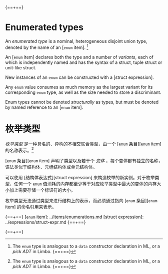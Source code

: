 {==+==}
# Enumerated types

An *enumerated type* is a nominal, heterogeneous disjoint union type, denoted
by the name of an [`enum` item]. [^enumtype]

An [`enum` item] declares both the type and a number of *variants*, each of
which is independently named and has the syntax of a struct, tuple struct or
unit-like struct.

New instances of an `enum` can be constructed with a [struct expression].

Any `enum` value consumes as much memory as the largest variant for its
corresponding `enum` type, as well as the size needed to store a discriminant.

Enum types cannot be denoted *structurally* as types, but must be denoted by
named reference to an [`enum` item].

[^enumtype]: The `enum` type is analogous to a `data` constructor declaration in
             ML, or a *pick ADT* in Limbo.
{==+==}
# 枚举类型

*枚举类型* 是一种具名的、异构的不相交联合类型，由一个 [`enum` 条目][`enum` item] 的名称表示。[^enumtype]

[`enum` 条目][`enum` item] 声明了类型以及若干个 *变体* ，每个变体都有独立的名称，语法类似于结构体、元组结构体或单元结构体。

可以使用 [结构体表达式][struct expression] 来构造枚举的新实例。对于枚举类型，任何一个 `enum` 值消耗的内存都至少等于对应枚举类型中最大的变体的内存大小加上需要存储一个标识符的大小。

枚举类型无法通过类型来进行结构上的表示，而必须通过指向 [`enum` 条目][`enum` item] 的命名引用来表示。

[^enumtype]: `enum` 类型类似于 ML 中的 `data` 构造声明，或者 Limbo 中的 *pick ADT* 。
{==+==}


{==+==}
[`enum` item]: ../items/enumerations.md
[struct expression]: ../expressions/struct-expr.md
{==+==}

{==+==}